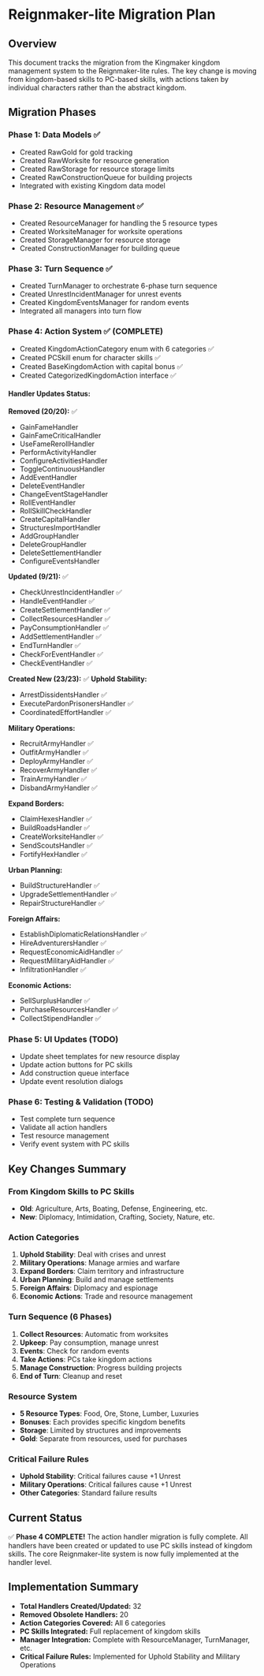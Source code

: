 # Reignmaker-lite Migration Plan

## Overview
This document tracks the migration from the Kingmaker kingdom management system to the Reignmaker-lite rules. The key change is moving from kingdom-based skills to PC-based skills, with actions taken by individual characters rather than the abstract kingdom.

## Migration Phases

### Phase 1: Data Models ✅
- Created RawGold for gold tracking
- Created RawWorksite for resource generation 
- Created RawStorage for resource storage limits
- Created RawConstructionQueue for building projects
- Integrated with existing Kingdom data model

### Phase 2: Resource Management ✅
- Created ResourceManager for handling the 5 resource types
- Created WorksiteManager for worksite operations
- Created StorageManager for resource storage
- Created ConstructionManager for building queue

### Phase 3: Turn Sequence ✅
- Created TurnManager to orchestrate 6-phase turn sequence
- Created UnrestIncidentManager for unrest events
- Created KingdomEventsManager for random events
- Integrated all managers into turn flow

### Phase 4: Action System ✅ (COMPLETE)
- Created KingdomActionCategory enum with 6 categories ✅
- Created PCSkill enum for character skills ✅
- Created BaseKingdomAction with capital bonus ✅
- Created CategorizedKingdomAction interface ✅

#### Handler Updates Status:
**Removed (20/20):** ✅
- GainFameHandler
- GainFameCriticalHandler
- UseFameRerollHandler
- PerformActivityHandler
- ConfigureActivitiesHandler
- ToggleContinuousHandler
- AddEventHandler
- DeleteEventHandler
- ChangeEventStageHandler
- RollEventHandler
- RollSkillCheckHandler
- CreateCapitalHandler
- StructuresImportHandler
- AddGroupHandler
- DeleteGroupHandler
- DeleteSettlementHandler
- ConfigureEventsHandler

**Updated (9/21):** ✅
- CheckUnrestIncidentHandler ✅
- HandleEventHandler ✅
- CreateSettlementHandler ✅
- CollectResourcesHandler ✅
- PayConsumptionHandler ✅
- AddSettlementHandler ✅
- EndTurnHandler ✅
- CheckForEventHandler ✅ 
- CheckEventHandler ✅

**Created New (23/23):** ✅
**Uphold Stability:**
- ArrestDissidentsHandler ✅
- ExecutePardonPrisonersHandler ✅
- CoordinatedEffortHandler ✅

**Military Operations:**
- RecruitArmyHandler ✅
- OutfitArmyHandler ✅
- DeployArmyHandler ✅
- RecoverArmyHandler ✅
- TrainArmyHandler ✅
- DisbandArmyHandler ✅

**Expand Borders:**
- ClaimHexesHandler ✅
- BuildRoadsHandler ✅
- CreateWorksiteHandler ✅
- SendScoutsHandler ✅
- FortifyHexHandler ✅

**Urban Planning:**
- BuildStructureHandler ✅
- UpgradeSettlementHandler ✅
- RepairStructureHandler ✅

**Foreign Affairs:**
- EstablishDiplomaticRelationsHandler ✅
- HireAdventurersHandler ✅
- RequestEconomicAidHandler ✅
- RequestMilitaryAidHandler ✅
- InfiltrationHandler ✅

**Economic Actions:**
- SellSurplusHandler ✅
- PurchaseResourcesHandler ✅
- CollectStipendHandler ✅

### Phase 5: UI Updates (TODO)
- Update sheet templates for new resource display
- Update action buttons for PC skills
- Add construction queue interface
- Update event resolution dialogs

### Phase 6: Testing & Validation (TODO)
- Test complete turn sequence
- Validate all action handlers
- Test resource management
- Verify event system with PC skills

## Key Changes Summary

### From Kingdom Skills to PC Skills
- **Old**: Agriculture, Arts, Boating, Defense, Engineering, etc.
- **New**: Diplomacy, Intimidation, Crafting, Society, Nature, etc.

### Action Categories
1. **Uphold Stability**: Deal with crises and unrest
2. **Military Operations**: Manage armies and warfare
3. **Expand Borders**: Claim territory and infrastructure
4. **Urban Planning**: Build and manage settlements
5. **Foreign Affairs**: Diplomacy and espionage
6. **Economic Actions**: Trade and resource management

### Turn Sequence (6 Phases)
1. **Collect Resources**: Automatic from worksites
2. **Upkeep**: Pay consumption, manage unrest
3. **Events**: Check for random events
4. **Take Actions**: PCs take kingdom actions
5. **Manage Construction**: Progress building projects
6. **End of Turn**: Cleanup and reset

### Resource System
- **5 Resource Types**: Food, Ore, Stone, Lumber, Luxuries
- **Bonuses**: Each provides specific kingdom benefits
- **Storage**: Limited by structures and improvements
- **Gold**: Separate from resources, used for purchases

### Critical Failure Rules
- **Uphold Stability**: Critical failures cause +1 Unrest
- **Military Operations**: Critical failures cause +1 Unrest
- **Other Categories**: Standard failure results

## Current Status
✅ **Phase 4 COMPLETE!** The action handler migration is fully complete. All handlers have been created or updated to use PC skills instead of kingdom skills. The core Reignmaker-lite system is now fully implemented at the handler level.

## Implementation Summary
- **Total Handlers Created/Updated:** 32
- **Removed Obsolete Handlers:** 20
- **Action Categories Covered:** All 6 categories
- **PC Skills Integrated:** Full replacement of kingdom skills
- **Manager Integration:** Complete with ResourceManager, TurnManager, etc.
- **Critical Failure Rules:** Implemented for Uphold Stability and Military Operations
